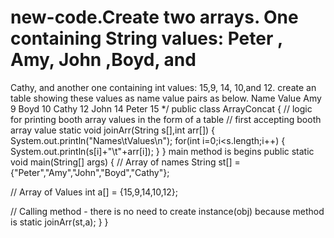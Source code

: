 # new-code.Create two arrays. One containing String values: Peter , Amy, John ,Boyd, and
Cathy, and another one containing int values: 15,9, 14, 10,and 12.
create an  table showing  these values as name value pairs as below.
Name        Value
Amy			9
Boyd		10
Cathy		12
John		14
Peter		15
 */
public class ArrayConcat {
//	logic for printing booth array values in the form of a table
//	first accepting booth array value
	static void joinArr(String s[],int arr[])
	{
		System.out.println("Names\tValues\n");
		for(int i=0;i<s.length;i++)
		{
				System.out.println(s[i]+"\t"+arr[i]);
		}
	}
main method is begins
	public static void main(String[] args) {
//		Array of names
		String st[] = {"Peter","Amy","John","Boyd","Cathy"};

//		Array of Values
		int a[] = {15,9,14,10,12};

//		Calling method - there is no need to create instance(obj) because method is static
		joinArr(st,a);
	}
}
